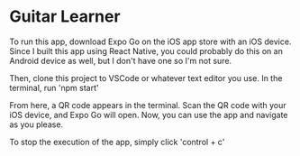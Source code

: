 # Guitar Learner

To run this app, download Expo Go on the iOS app store with an iOS device. Since I built this app using React Native, you could probably do this on an Android device as well, but I don't have one so I'm not sure.

Then, clone this project to VSCode or whatever text editor you use. In the terminal, run 'npm start'

From here, a QR code appears in the terminal. Scan the QR code with your iOS device, and Expo Go will open. Now, you can use the app and navigate as you please.

To stop the execution of the app, simply click 'control + c'
